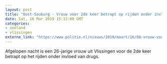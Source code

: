 ```yaml
---
layout: post
title: "Oost-Souburg - Vrouw voor 2de keer betrapt op rijden onder invloed drugs"
date: Sat, 16 Mar 2019 15:12:00 GMT
categories: 
- zeeland 
- vlissingen 
externe_link: "https://www.politie.nl/nieuws/2019/maart/16/08-vrouw-voor-2de-keer-betrapt-op-rijden-onder-invloed-drugs.html"
---
```


Afgelopen nacht is een 26-jarige vrouw uit Vlissingen voor de 2de keer betrapt op het rijden onder invloed van drugs.
